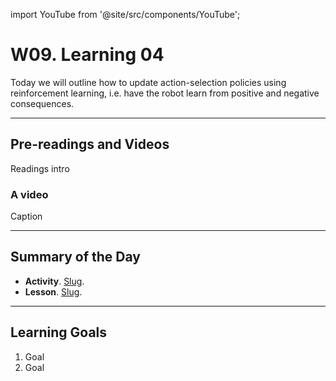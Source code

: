 

import YouTube from '@site/src/components/YouTube';

# W09. Learning 04
Today we will outline how to update action-selection policies using reinforcement learning, i.e. have the robot learn from positive and negative consequences. 

---
## Pre-readings and Videos
Readings intro

### A video
<YouTube id="id" />
Caption


---
## Summary of the Day

- **Activity**. [Slug](/docs/teaching/activities/LINK.md).
- **Lesson**. [Slug](/docs/teaching/lessons/LINK.md).

---
## Learning Goals
1. Goal
2. Goal
